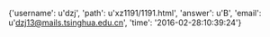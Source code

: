 {'username': u'dzj', 'path': u'xz1191/1191.html', 'answer': u'B', 'email': u'dzj13@mails.tsinghua.edu.cn', 'time': '2016-02-28:10:39:24'}